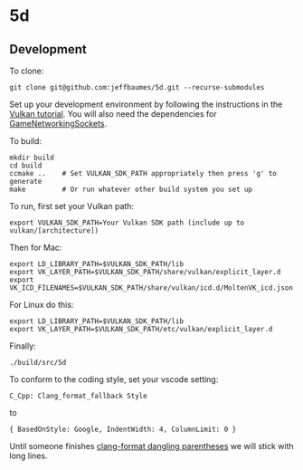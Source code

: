 # 5d

## Development

To clone:

```
git clone git@github.com:jeffbaumes/5d.git --recurse-submodules
```

Set up your development environment by following the instructions in the
[Vulkan tutorial](https://vulkan-tutorial.com/Development_environment).
You will also need the dependencies for
[GameNetworkingSockets](https://github.com/ValveSoftware/GameNetworkingSockets/blob/master/BUILDING.md).

To build:

```
mkdir build
cd build
ccmake ..    # Set VULKAN_SDK_PATH appropriately then press 'g' to generate
make         # Or run whatever other build system you set up
```

To run, first set your Vulkan path:
```
export VULKAN_SDK_PATH=Your Vulkan SDK path (include up to vulkan/[architecture])
```

Then for Mac:
```
export LD_LIBRARY_PATH=$VULKAN_SDK_PATH/lib
export VK_LAYER_PATH=$VULKAN_SDK_PATH/share/vulkan/explicit_layer.d
export VK_ICD_FILENAMES=$VULKAN_SDK_PATH/share/vulkan/icd.d/MoltenVK_icd.json
```

For Linux do this:
```
export LD_LIBRARY_PATH=$VULKAN_SDK_PATH/lib
export VK_LAYER_PATH=$VULKAN_SDK_PATH/etc/vulkan/explicit_layer.d
```

Finally:
```
./build/src/5d
```

To conform to the coding style, set your vscode setting:

```
C_Cpp: Clang_format_fallback Style
```

to

```
{ BasedOnStyle: Google, IndentWidth: 4, ColumnLimit: 0 }
```

Until someone finishes [clang-format dangling parentheses](https://reviews.llvm.org/D33029)
we will stick with long lines.


